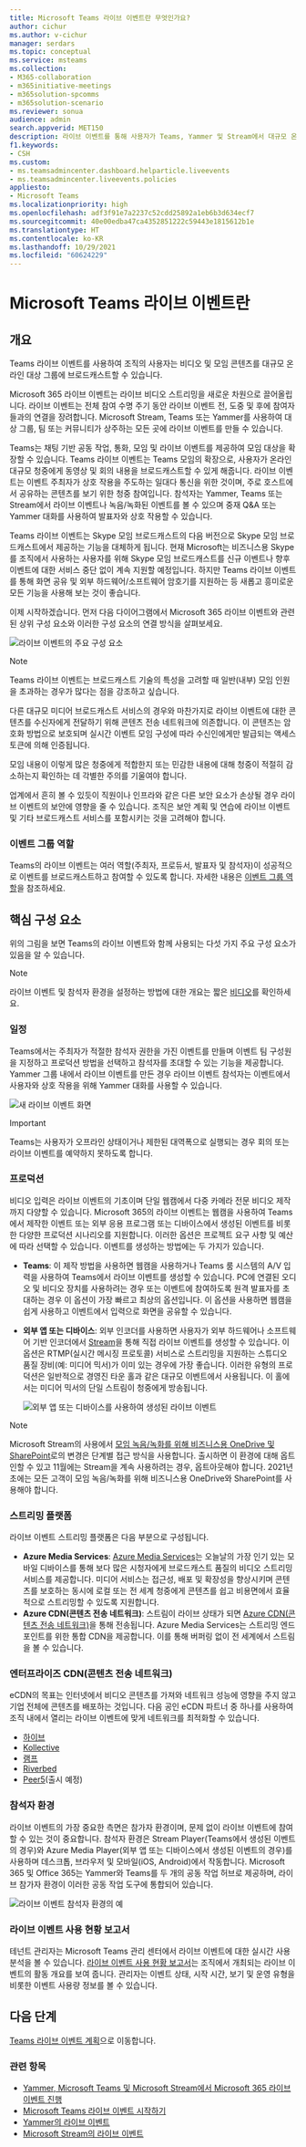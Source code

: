 ```yaml
---
title: Microsoft Teams 라이브 이벤트란 무엇인가요?
author: cichur
ms.author: v-cichur
manager: serdars
ms.topic: conceptual
ms.service: msteams
ms.collection:
- M365-collaboration
- m365initiative-meetings
- m365solution-spcomms
- m365solution-scenario
ms.reviewer: sonua
audience: admin
search.appverid: MET150
description: 라이브 이벤트를 통해 사용자가 Teams, Yammer 및 Stream에서 대규모 온라인 청중에게 비디오 및 콘텐츠를 브로드캐스트할 수 있는 방법을 알아보세요.
f1.keywords:
- CSH
ms.custom:
- ms.teamsadmincenter.dashboard.helparticle.liveevents
- ms.teamsadmincenter.liveevents.policies
appliesto:
- Microsoft Teams
ms.localizationpriority: high
ms.openlocfilehash: adf3f91e7a2237c52cdd25892a1eb6b3d634ecf7
ms.sourcegitcommit: 40e00edba47ca4352851222c59443e1815612b1e
ms.translationtype: HT
ms.contentlocale: ko-KR
ms.lasthandoff: 10/29/2021
ms.locfileid: "60624229"
---
```

# <a name="what-are-microsoft-teams-live-events"></a>Microsoft Teams 라이브 이벤트란

## <a name="overview"></a>개요

Teams 라이브 이벤트를 사용하여 조직의 사용자는 비디오 및 모임 콘텐츠를 대규모 온라인 대상 그룹에 브로드캐스트할 수 있습니다.

Microsoft 365 라이브 이벤트는 라이브 비디오 스트리밍을 새로운 차원으로 끌어올립니다. 라이브 이벤트는 전체 참여 수명 주기 동안 라이브 이벤트 전, 도중 및 후에 참여자들과의 연결을 장려합니다. Microsoft Stream, Teams 또는 Yammer를 사용하여 대상 그룹, 팀 또는 커뮤니티가 상주하는 모든 곳에 라이브 이벤트를 만들 수 있습니다.  

Teams는 채팅 기반 공동 작업, 통화, 모임 및 라이브 이벤트를 제공하여 모임 대상을 확장할 수 있습니다. Teams 라이브 이벤트는 Teams 모임의 확장으로, 사용자가 온라인 대규모 청중에게 동영상 및 회의 내용을 브로드캐스트할 수 있게 해줍니다. 라이브 이벤트는 이벤트 주최자가 상호 작용을 주도하는 일대다 통신을 위한 것이며, 주로 호스트에서 공유하는 콘텐츠를 보기 위한 청중 참여입니다. 참석자는 Yammer, Teams 또는 Stream에서 라이브 이벤트나 녹음/녹화된 이벤트를 볼 수 있으며 중재 Q&A 또는 Yammer 대화를 사용하여 발표자와 상호 작용할 수 있습니다.

Teams 라이브 이벤트는 Skype 모임 브로드캐스트의 다음 버전으로 Skype 모임 브로드캐스트에서 제공하는 기능을 대체하게 됩니다. 현재 Microsoft는 비즈니스용 Skype를 조직에서 사용하는 사용자를 위해 Skype 모임 브로드캐스트를 신규 이벤트나 향후 이벤트에 대한 서비스 중단 없이 계속 지원할 예정입니다. 하지만 Teams 라이브 이벤트를 통해 화면 공유 및 외부 하드웨어/소프트웨어 암호기를 지원하는 등 새롭고 흥미로운 모든 기능을 사용해 보는 것이 좋습니다.

이제 시작하겠습니다. 먼저 다음 다이어그램에서 Microsoft 365 라이브 이벤트와 관련된 상위 구성 요소와 이러한 구성 요소의 연결 방식을 살펴보세요.

![라이브 이벤트의 주요 구성 요소](../media/live-events-flow-diagram.png  "라이브 이벤트, 예약, 운영, 스트림 플랫폼, 인증된 타사 eCDN 공급업체의 주요 구성 요소")

> [!Note]
> Teams 라이브 이벤트는 브로드캐스트 기술의 특성을 고려할 때 일반(내부) 모임 인원을 초과하는 경우가 많다는 점을 강조하고 싶습니다.
>
> 다른 대규모 미디어 브로드캐스트 서비스의 경우와 마찬가지로 라이브 이벤트에 대한 콘텐츠를 수신자에게 전달하기 위해 콘텐츠 전송 네트워크에 의존합니다. 이 콘텐츠는 암호화 방법으로 보호되며 실시간 이벤트 모임 구성에 따라 수신인에게만 발급되는 액세스 토큰에 의해 인증됩니다.
>
> 모임 내용이 이렇게 많은 청중에게 적합한지 또는 민감한 내용에 대해 청중이 적절히 감소하는지 확인하는 데 각별한 주의를 기울여야 합니다.  
>
> 업계에서 흔히 볼 수 있듯이 직원이나 인프라와 같은 다른 보안 요소가 손상될 경우 라이브 이벤트의 보안에 영향을 줄 수 있습니다. 조직은 보안 계획 및 연습에 라이브 이벤트 및 기타 브로드캐스트 서비스를 포함시키는 것을 고려해야 합니다.

### <a name="event-group-roles"></a>이벤트 그룹 역할

Teams의 라이브 이벤트는 여러 역할(주최자, 프로듀서, 발표자 및 참석자)이 성공적으로 이벤트를 브로드캐스트하고 참여할 수 있도록 합니다. 자세한 내용은 [이벤트 그룹 역할](https://support.office.com/article/get-started-with-microsoft-teams-live-events-d077fec2-a058-483e-9ab5-1494afda578a?ui=en-US&rs=en-US&ad=US#bkmk_roles)을 참조하세요.

## <a name="key-components"></a>핵심 구성 요소

위의 그림을 보면 Teams의 라이브 이벤트와 함께 사용되는 다섯 가지 주요 구성 요소가 있음을 알 수 있습니다.

> [!NOTE]
> 라이브 이벤트 및 참석자 환경을 설정하는 방법에 대한 개요는 짧은 [비디오](https://support.office.com/article/video-plan-and-schedule-a-live-event-f92363a0-6d98-46d2-bdd9-f2248075e502)를 확인하세요.

### <a name="scheduling"></a>일정

Teams에서는 주최자가 적절한 참석자 권한을 가진 이벤트를 만들며 이벤트 팀 구성원을 지정하고 프로덕션 방법을 선택하고 참석자를 초대할 수 있는 기능을 제공합니다. Yammer 그룹 내에서 라이브 이벤트를 만든 경우 라이브 이벤트 참석자는 이벤트에서 사용자와 상호 작용을 위해 Yammer 대화를 사용할 수 있습니다.

![새 라이브 이벤트 화면](../media/teams-live-events-schedule.png "새 라이브 이벤트를 만들고 예약하기 위한 새 라이브 이벤트 화면이 표시된 스크린샷")

> [!IMPORTANT]
> Teams는 사용자가 오프라인 상태이거나 제한된 대역폭으로 실행되는 경우 회의 또는 라이브 이벤트를 예약하지 못하도록 합니다.

### <a name="production"></a>프로덕션

비디오 입력은 라이브 이벤트의 기초이며 단일 웹캠에서 다중 카메라 전문 비디오 제작까지 다양할 수 있습니다. Microsoft 365의 라이브 이벤트는 웹캠을 사용하여 Teams에서 제작한 이벤트 또는 외부 응용 프로그램 또는 디바이스에서 생성된 이벤트를 비롯한 다양한 프로덕션 시나리오를 지원합니다. 이러한 옵션은 프로젝트 요구 사항 및 예산에 따라 선택할 수 있습니다. 이벤트를 생성하는 방법에는 두 가지가 있습니다.

- **Teams**: 이 제작 방법을 사용하면 웹캠을 사용하거나 Teams 룸 시스템의 A/V 입력을 사용하여 Teams에서 라이브 이벤트를 생성할 수 있습니다. PC에 연결된 오디오 및 비디오 장치를 사용하려는 경우 또는 이벤트에 참여하도록 원격 발표자를 초대하는 경우 이 옵션이 가장 빠르고 최상의 옵션입니다. 이 옵션을 사용하면 웹캠을 쉽게 사용하고 이벤트에서 입력으로 화면을 공유할 수 있습니다.

- **외부 앱 또는 디바이스**: 외부 인코더를 사용하면 사용자가 외부 하드웨어나 소프트웨어 기반 인코더에서 [Stream](https://stream.microsoft.com)을 통해 직접 라이브 이벤트를 생성할 수 있습니다. 이 옵션은 RTMP(실시간 메시징 프로토콜) 서비스로 스트리밍을 지원하는 스튜디오 품질 장비(예: 미디어 믹서)가 이미 있는 경우에 가장 좋습니다. 이러한 유형의 프로덕션은 일반적으로 경영진 타운 홀과 같은 대규모 이벤트에서 사용됩니다. 이 홀에서는 미디어 믹서의 단일 스트림이 청중에게 방송됩니다.

    ![외부 앱 또는 디바이스를 사용하여 생성된 라이브 이벤트](../media/teams-live-events-external-encoder.png "외부 앱 또는 기기 제작 방법을 사용하여 생성된 라이브 이벤트를 보여주는 스크린샷")

>[!Note]
> Microsoft Stream의 사용에서 [모임 녹음/녹화를 위해 비즈니스용 OneDrive 및 SharePoint](../tmr-meeting-recording-change.md)로의 변경은 단계별 접근 방식을 사용합니다. 출시하면 이 환경에 대해 옵트인할 수 있고 11월에는 Stream을 계속 사용하려는 경우, 옵트아웃해야 합니다. 2021년 초에는 모든 고객이 모임 녹음/녹화를 위해 비즈니스용 OneDrive와 SharePoint를 사용해야 합니다.

### <a name="streaming-platform"></a>스트리밍 플랫폼

라이브 이벤트 스트리밍 플랫폼은 다음 부분으로 구성됩니다.

- **Azure Media Services**:  [Azure Media Services](/azure/media-services/previous/)는 오늘날의 가장 인기 있는 모바일 디바이스를 통해 보다 많은 시청자에게 브로드캐스트 품질의 비디오 스트리밍 서비스를 제공합니다. 미디어 서비스는 접근성, 배포 및 확장성을 향상시키며 콘텐츠를 보호하는 동시에 로컬 또는 전 세계 청중에게 콘텐츠를 쉽고 비용면에서 효율적으로 스트리밍할 수 있도록 지원합니다.
- **Azure CDN(콘텐츠 전송 네트워크)**:  스트림이 라이브 상태가 되면 [Azure CDN(콘텐츠 전송 네트워크)](/azure/cdn/)을 통해 전송됩니다. Azure Media Services는 스트리밍 엔드포인트를 위한 통합 CDN을 제공합니다. 이를 통해 버퍼링 없이 전 세계에서 스트림을 볼 수 있습니다.

### <a name="enterprise-content-delivery-network-ecdn"></a>엔터프라이즈 CDN(콘텐츠 전송 네트워크)

eCDN의 목표는 인터넷에서 비디오 콘텐츠를 가져와 네트워크 성능에 영향을 주지 않고 기업 전체에 콘텐츠를 배포하는 것입니다. 다음 공인 eCDN 파트너 중 하나를 사용하여 조직 내에서 열리는 라이브 이벤트에 맞게 네트워크를 최적화할 수 있습니다.

- [하이브](https://www.hivestreaming.com/partners/integration-partners/microsoft/)
- [Kollective](https://kollective.com/ecdn-solutions/microsoft-live-events/)
- [램프](https://rampecdn.com)
- [Riverbed](https://www.riverbed.com/solutions/office-365.html)
- [Peer5](https://www.peer5.com/)(출시 예정)

### <a name="attendee-experience"></a>참석자 환경

라이브 이벤트의 가장 중요한 측면은 참가자 환경이며, 문제 없이 라이브 이벤트에 참여할 수 있는 것이 중요합니다. 참석자 환경은 Stream Player(Teams에서 생성된 이벤트의 경우)와 Azure Media Player(외부 앱 또는 디바이스에서 생성된 이벤트의 경우)를 사용하며 데스크톱, 브라우저 및 모바일(iOS, Android)에서 작동합니다. Microsoft 365 및 Office 365는 Yammer와 Teams를 두 개의 공동 작업 허브로 제공하며, 라이브 참가자 환경이 이러한 공동 작업 도구에 통합되어 있습니다.

![라이브 이벤트 참석자 환경의 예](../media/teams-live-events-attendee.png "라이브 이벤트 참석자 환경을 보여 주는 스크린샷")

### <a name="live-event-usage-report"></a>라이브 이벤트 사용 현황 보고서

테넌트 관리자는 Microsoft Teams 관리 센터에서 라이브 이벤트에 대한 실시간 사용 분석을 볼 수 있습니다.  [라이브 이벤트 사용 현황 보고서](../teams-analytics-and-reports/teams-live-event-usage-report.md)는 조직에서 개최되는 라이브 이벤트의 활동 개요를 보여 줍니다.  관리자는 이벤트 상태, 시작 시간, 보기 및 운영 유형을 비롯한 이벤트 사용량 정보를 볼 수 있습니다.  

## <a name="next-steps"></a>다음 단계

[Teams 라이브 이벤트 계획](plan-for-teams-live-events.md)으로 이동합니다.

### <a name="related-topics"></a>관련 항목

- [Yammer, Microsoft Teams 및 Microsoft Stream에서 Microsoft 365 라이브 이벤트 진행](/stream/live-event-m365)
- [Microsoft Teams 라이브 이벤트 시작하기](https://support.office.com/article/d077fec2-a058-483e-9ab5-1494afda578a)
- [Yammer의 라이브 이벤트](https://support.office.com/article/live-events-in-yammer-4ece0ee2-c268-4636-bf2a-16e454befe57)
- [Microsoft Stream의 라이브 이벤트](/stream/live-event-overview)
